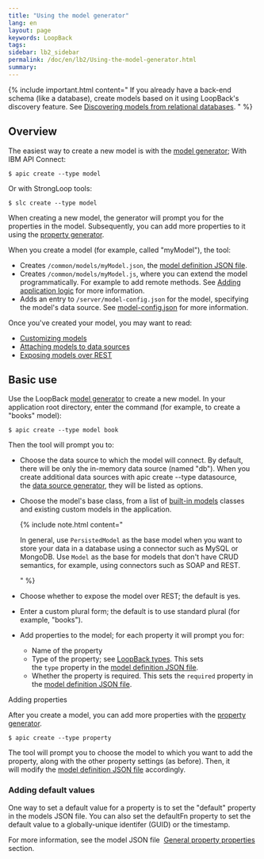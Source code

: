 ```yaml
---
title: "Using the model generator"
lang: en
layout: page
keywords: LoopBack
tags:
sidebar: lb2_sidebar
permalink: /doc/en/lb2/Using-the-model-generator.html
summary:
---
```


{% include important.html content="
If you already have a back-end schema (like a database), create models based on it using LoopBack's discovery feature.
See [Discovering models from relational databases](/doc/en/lb2/Discovering-models-from-relational-databases.html).
" %}

## Overview

The easiest way to create a new model is with the [model generator](/doc/{{page.lang}}/lb2/Model-generator.html);
With IBM API Connect:

```shell
$ apic create --type model
```

Or with StrongLoop tools:

```shell
$ slc create --type model
```

When creating a new model, the generator will prompt you for the properties in the model.
Subsequently, you can add more properties to it using the [property generator](/doc/{{page.lang}}/lb2/Property-generator.html).

When you create a model (for example, called "myModel"), the tool:

* Creates `/common/models/myModel.json`, the [model definition JSON file](/doc/{{page.lang}}/lb2/Model-definition-JSON-file.html).
* Creates `/common/models/myModel.js`, where you can extend the model programmatically.
  For example to add remote methods. See [Adding application logic](/doc/{{page.lang}}/lb2/Adding-application-logic.html) for more information.
* Adds an entry to `/server/model-config.json` for the model, specifying the model's data source.
  See [model-config.json](/doc/{{page.lang}}/lb2/model-config.json.html) for more information.

Once you've created your model, you may want to read:

* [Customizing models](/doc/{{page.lang}}/lb2/Customizing-models.html)
* [Attaching models to data sources](/doc/{{page.lang}}/lb2/Attaching-models-to-data-sources.html)
* [Exposing models over REST](/doc/{{page.lang}}/lb2/Exposing-models-over-REST.html)

## Basic use

Use the LoopBack [model generator](/doc/{{page.lang}}/lb2/Model-generator.html) to create a new model.
In your application root directory, enter the command (for example, to create a "books" model):

```shell
$ apic create --type model book
```

Then the tool will prompt you to:

* Choose the data source to which the model will connect. By default, there will be only the in-memory data source (named "db").
  When you create additional data sources with apic create --type datasource,
  the [data source generator](/doc/{{page.lang}}/lb2/Data-source-generator.html), they will be listed as options.

* Choose the model's base class, from a list of [built-in models](/doc/{{page.lang}}/lb2/Using-built-in-models.html) classes and existing custom models in the application.

  {% include note.html content="

  In general, use `PersistedModel` as the base model when you want to store your data in a database using a connector such as MySQL or MongoDB.
  Use `Model` as the base for models that don't have CRUD semantics, for example, using connectors such as SOAP and REST.

  " %}

* Choose whether to expose the model over REST; the default is yes. 
* Enter a custom plural form; the default is to use standard plural (for example, "books").
* Add properties to the model; for each property it will prompt you for:
  * Name of the property
  * Type of the property; see [LoopBack types](/doc/{{page.lang}}/lb2/LoopBack-types.html).
    This sets the `type` property in the [model definition JSON file](/doc/{{page.lang}}/lb2/Model-definition-JSON-file.html).
  * Whether the property is required. This sets the `required` property in the [model definition JSON file](/doc/{{page.lang}}/lb2/Model-definition-JSON-file.html).

Adding properties

After you create a model, you can add more properties with the [property generator](/doc/{{page.lang}}/lb2/Property-generator.html).

```shell
$ apic create --type property
```

The tool will prompt you to choose the model to which you want to add the property, along with the other property settings (as before).
Then, it will modify the [model definition JSON file](/doc/{{page.lang}}/lb2/Model-definition-JSON-file.html) accordingly.

### Adding default values

One way to set a default value for a property is to set the "default" property in the models JSON file.
You can also set the defaultFn property to set the default value to a globally-unique identifer (GUID) or the timestamp.

For more information, see the model JSON file 
[General property properties](/doc/{{page.lang}}/lb2/Model-definition-JSON-file.html#ModeldefinitionJSONfile-Generalpropertyproperties) section.
